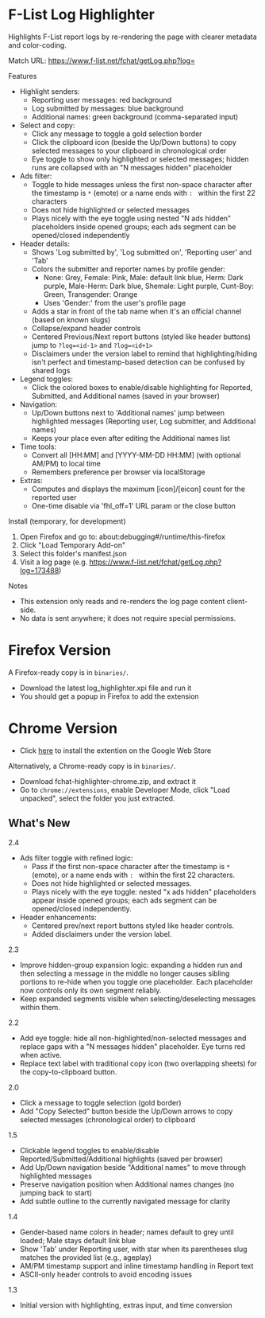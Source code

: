 F-List Log Highlighter
================================

Highlights F-List report logs by re-rendering the page with clearer metadata and color-coding.

Match URL: https://www.f-list.net/fchat/getLog.php?log=<id>

Features
- Highlight senders:
  - Reporting user messages: red background
  - Log submitted by messages: blue background
  - Additional names: green background (comma-separated input)
- Select and copy:
  - Click any message to toggle a gold selection border
  - Click the clipboard icon (beside the Up/Down buttons) to copy selected messages to your clipboard in chronological order
  - Eye toggle to show only highlighted or selected messages; hidden runs are collapsed with an "N messages hidden" placeholder
- Ads filter:
  - Toggle to hide messages unless the first non-space character after the timestamp is `*` (emote) or a name ends with `: ` within the first 22 characters
  - Does not hide highlighted or selected messages
  - Plays nicely with the eye toggle using nested "N ads hidden" placeholders inside opened groups; each ads segment can be opened/closed independently
- Header details:
  - Shows 'Log submitted by', 'Log submitted on', 'Reporting user' and 'Tab'
  - Colors the submitter and reporter names by profile gender:
    - None: Grey, Female: Pink, Male: default link blue, Herm: Dark purple, Male-Herm: Dark blue, Shemale: Light purple, Cunt-Boy: Green, Transgender: Orange
    - Uses 'Gender:' from the user's profile page
  - Adds a star in front of the tab name when it's an official channel (based on known slugs)
  - Collapse/expand header controls
  - Centered Previous/Next report buttons (styled like header buttons) jump to `?log=<id-1>` and `?log=<id+1>`
  - Disclaimers under the version label to remind that highlighting/hiding isn't perfect and timestamp-based detection can be confused by shared logs
- Legend toggles:
  - Click the colored boxes to enable/disable highlighting for Reported, Submitted, and Additional names (saved in your browser)
- Navigation:
  - Up/Down buttons next to 'Additional names' jump between highlighted messages (Reporting user, Log submitter, and Additional names)
  - Keeps your place even after editing the Additional names list
- Time tools:
  - Convert all [HH:MM] and [YYYY-MM-DD HH:MM] (with optional AM/PM) to local time
  - Remembers preference per browser via localStorage
- Extras:
  - Computes and displays the maximum [icon]/[eicon] count for the reported user
  - One-time disable via 'fhl_off=1' URL param or the close button

Install (temporary, for development)
1) Open Firefox and go to: about:debugging#/runtime/this-firefox
2) Click "Load Temporary Add-on"
3) Select this folder's manifest.json
4) Visit a log page (e.g. https://www.f-list.net/fchat/getLog.php?log=173488)

Notes
- This extension only reads and re-renders the log page content client-side.
- No data is sent anywhere; it does not require special permissions.


Firefox Version
==============
A Firefox-ready copy is in `binaries/`.

- Download the latest log_highlighter.xpi file and run it
- You should get a popup in Firefox to add the extension


Chrome Version
==============

- Click [here](https://chromewebstore.google.com/detail/cnmbdgoiiklkdbinjlcijbggpaaibhjb?utm_source=item-share-cb) to install the extention on the Google Web Store

Alternatively, a Chrome-ready copy is in `binaries/`.

- Download fchat-highlighter-chrome.zip, and extract it
- Go to `chrome://extensions`, enable Developer Mode, click "Load unpacked", select the folder you just extracted.


What's New
----------
2.4
- Ads filter toggle with refined logic:
  - Pass if the first non-space character after the timestamp is `*` (emote), or a name ends with `: ` within the first 22 characters.
  - Does not hide highlighted or selected messages.
  - Plays nicely with the eye toggle: nested "x ads hidden" placeholders appear inside opened groups; each ads segment can be opened/closed independently.
- Header enhancements:
  - Centered prev/next report buttons styled like header controls.
  - Added disclaimers under the version label.

2.3
- Improve hidden-group expansion logic: expanding a hidden run and then selecting a message in the middle no longer causes sibling portions to re-hide when you toggle one placeholder. Each placeholder now controls only its own segment reliably.
- Keep expanded segments visible when selecting/deselecting messages within them.

2.2
- Add eye toggle: hide all non-highlighted/non-selected messages and replace gaps with a "N messages hidden" placeholder. Eye turns red when active.
- Replace text label with traditional copy icon (two overlapping sheets) for the copy-to-clipboard button.

2.0
- Click a message to toggle selection (gold border)
- Add "Copy Selected" button beside the Up/Down arrows to copy selected messages (chronological order) to clipboard

1.5
- Clickable legend toggles to enable/disable Reported/Submitted/Additional highlights (saved per browser)
- Add Up/Down navigation beside "Additional names" to move through highlighted messages
- Preserve navigation position when Additional names changes (no jumping back to start)
- Add subtle outline to the currently navigated message for clarity

1.4
- Gender-based name colors in header; names default to grey until loaded; Male stays default link blue
- Show 'Tab' under Reporting user, with star when its parentheses slug matches the provided list (e.g., ageplay)
- AM/PM timestamp support and inline timestamp handling in Report text
- ASCII-only header controls to avoid encoding issues

1.3
- Initial version with highlighting, extras input, and time conversion
